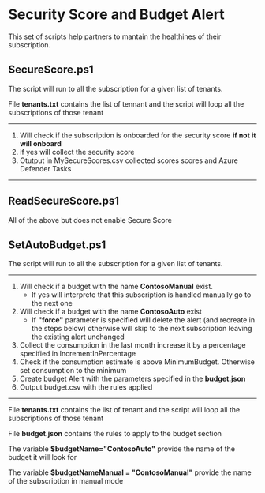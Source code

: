 # Security Score and Budget Alert

This set of scripts help partners to mantain the healthines of their subscription.

## SecureScore.ps1

The script will run to all the subscription  for a given list of tenants.

File **tenants.txt** contains the list of tennant and the script will loop all the subscriptions of those tenant
______
1. Will check if the subscription is onboarded for the security score **if not it will onboard**
2. if yes will collect the security score
3. Otutput in MySecureScores.csv collected scores scores and Azure Defender Tasks
______
## ReadSecureScore.ps1

All of the above but does not enable Secure Score

## SetAutoBudget.ps1

The script will run to all the subscription for a given list of tenants.

____
1. Will check if a budget with the name **ContosoManual** exist. 
   - If yes will interprete that this subscription is handled manually go to the next one
2. Will check if a budget with the name **ContosoAuto** exist
   - If **"force"** parameter is specified will delete the alert (and recreate in the steps below) otherwise will skip to the next subscription leaving the existing alert unchanged
3. Collect the consumption in the last month increase it by a percentage specified in IncrementInPercentage
4. Check if the consumption estimate is above MinimumBudget. Otherwise set consumption to the minimum
5. Create budget Alert with the parameters specified in the **budget.json**
6. Output budget.csv with the rules applied
_____

File **tenants.txt** contains the list of tenant and the script will loop all the subscriptions of those tenant

File **budget.json** contains the rules to apply to the budget section

The variable **$budgetName="ContosoAuto"** provide the name of the budget it will look for

The variable **$budgetNameManual = "ContosoManual"** provide the name of the subscription in manual mode
